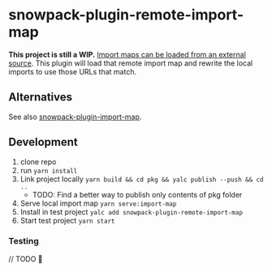 # snowpack-plugin-remote-import-map

**This project is still a WIP.** [Import maps can be loaded from an external source](https://github.com/WICG/import-maps#installation). This plugin will load that remote import map and rewrite the local imports to use those URLs that match.

## Alternatives

See also [snowpack-plugin-import-map](https://github.com/zhoukekestar/snowpack-plugin-import-map).

## Development

1. clone repo
1. run `yarn install`
1. Link project locally `yarn build && cd pkg && yalc publish --push && cd ..`
   - TODO: Find a better way to publish only contents of pkg folder
1. Serve local import map `yarn serve:import-map`
1. Install in test project `yalc add snowpack-plugin-remote-import-map`
1. Start test project `yarn start`

### Testing

// TODO 😬
